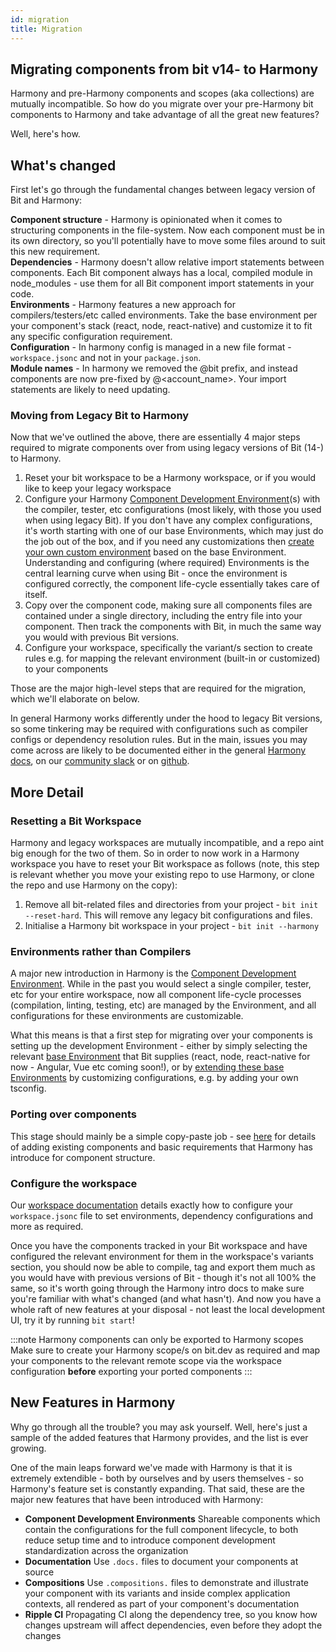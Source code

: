```yaml
---
id: migration
title: Migration
--- 
```


## Migrating components from bit v14- to Harmony

Harmony and pre-Harmony components and scopes (aka collections) are mutually incompatible. So how do you migrate over your pre-Harmony bit components to Harmony and take advantage of all the great new features? 

Well, here's how.

## What's changed

First let's go through the fundamental changes between legacy version of Bit and Harmony:

**Component structure** - Harmony is opinionated when it comes to structuring components in the file-system. Now each component must be in its own directory, so you'll potentially have to move some files around to suit this new requirement.   
**Dependencies** - Harmony doesn't allow relative import statements between components. Each Bit component always has a local, compiled module in node_modules - use them for all Bit component import statements in your code.  
**Environments** - Harmony features a new approach for compilers/testers/etc called environments. Take the base environment per your component's stack (react, node, react-native) and customize it to fit any specific configuration requirement.  
**Configuration** - In harmony config is managed in a new file format - `workspace.jsonc` and not in your `package.json`.  
**Module names** - In harmony we removed the @bit prefix, and instead components are now pre-fixed by @<account_name>. Your import statements are likely to need updating.  


### Moving from Legacy Bit to Harmony

Now that we've outlined the above, there are essentially 4 major steps required to migrate components over from using legacy versions of Bit (14-) to Harmony.

1. Reset your bit workspace to be a Harmony workspace, or if you would like to keep your legacy workspace
1. Configure your Harmony [Component Development Environment](/building-with-bit/environments)(s) with the compiler, tester, etc configurations (most likely, with those you used when using legacy Bit). If you don't have any complex configurations, it's worth starting with one of our base Environments, which may just do the job out of the box, and if you need any customizations then [create your own custom environment](/building-with-bit/environments#customizing-environments) based on the base Environment.
Understanding and configuring (where required) Environments is the central learning curve when using Bit - once the environment is configured correctly, the component life-cycle essentially takes care of itself.
1. Copy over the component code, making sure all components files are contained under a single directory, including the entry file into your component. Then track the components with Bit, in much the same way you would with previous Bit versions.
1. Configure your workspace, specifically the variant/s section to create rules e.g. for mapping the relevant environment (built-in or customized) to your components

Those are the major high-level steps that are required for the migration, which we'll elaborate on below. 

In general Harmony works differently under the hood to legacy Bit versions, so some tinkering may be required with configurations such as compiler configs or dependency resolution rules. But in the main, issues you may come across are likely to be documented either in the general [Harmony docs](https://harmony-docs.bit.dev/), on our [community slack](https://join.slack.com/t/bit-dev-community/shared_invite/zt-o2tim18y-UzwOCFdTafmFKEqm2tXE4w) or on [github](https://github.com/teambit/bit/issues).


## More Detail

### Resetting a Bit Workspace

Harmony and legacy workspaces are mutually incompatible, and a repo aint big enough for the two of them. So in order to now work in a Harmony workspace you have to reset your Bit workspace as follows (note, this step is relevant whether you move your existing repo to use Harmony, or clone the repo and use Harmony on the copy):
1. Remove all bit-related files and directories from your project - `bit init --reset-hard`. This will remove any legacy bit configurations and files.
1. Initialise a Harmony bit workspace in your project - `bit init --harmony`

### Environments rather than Compilers

A major new introduction in Harmony is the [Component Development Environment](/building-with-bit/environments). While in the past you would select a single compiler, tester, etc for your entire workspace, now all component life-cycle processes (compilation, linting, testing, etc) are managed by the Environment, and all configurations for these environments are customizable.

What this means is that a first step for migrating over your components is setting up the development Environment - either by simply selecting the relevant [base Environment](/building-with-bit/environments#pre-built-environments) that Bit supplies (react, node, react-native for now - Angular, Vue etc coming soon!), or by [extending these base Environments](building-with-bit/environments#customizing-environments) by customizing configurations, e.g. by adding your own tsconfig.


### Porting over components

This stage should mainly be a simple copy-paste job - see [here](/building-with-bit/pre-existing-components#add-pre-existing-components) for details of adding existing components and basic requirements that Harmony has introduce for component structure.

### Configure the workspace

Our [workspace documentation](/building-with-bit/workspace) details exactly how to configure your `workspace.jsonc` file to set environments, dependency configurations and more as required.


Once you have the components tracked in your Bit workspace and have configured the relevant environment for them in the workspace's variants section, you should now be able to compile, tag and export them much as you would have with previous versions of Bit - though it's not all 100% the same, so it's worth going through the Harmony intro docs to make sure you're familiar with what's changed (and what hasn't). 
And now you have a whole raft of new features at your disposal - not least the local development UI, try it by running `bit start`!

:::note Harmony components can only be exported to Harmony scopes
Make sure to create your Harmony scope/s on bit.dev as required and map your components to the relevant remote scope via the workspace configuration **before** exporting your ported components
:::


## New Features in Harmony

Why go through all the trouble? you may ask yourself. Well, here's just a sample of the added features that Harmony provides, and the list is ever growing.

One of the main leaps forward we've made with Harmony is that it is extremely extendible - both by ourselves and by users themselves - so Harmony's feature set is constantly expanding.
That said, these are the major new features that have been introduced with Harmony:
- **Component Development Environments** Shareable components which contain the configurations for the full component lifecycle, to both reduce setup time and to introduce component development standardization across the organization  
- **Documentation** Use `.docs.` files to document your components at source
- **Compositions** Use `.compositions.` files to demonstrate and illustrate your component with its variants and inside complex application contexts, all rendered as part of your component's documentation
- **Ripple CI** Propagating CI along the dependency tree, so you know how changes upstream will affect dependencies, even before they adopt the changes